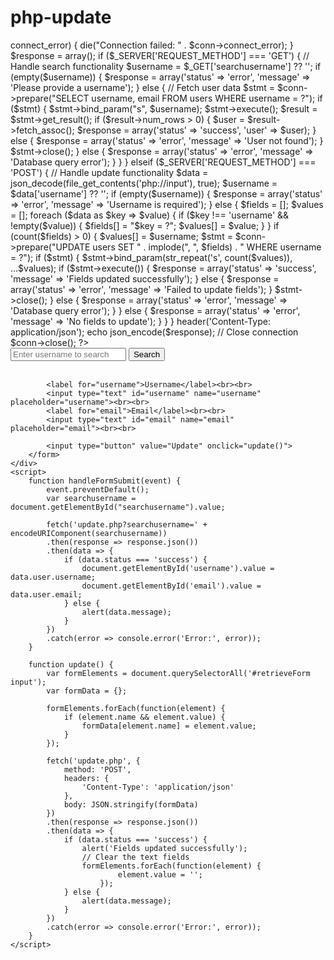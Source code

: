 # php-update
<?php
// Establish connection to the database
$servername = "localhost";
$dbusername = "root"; // Replace with your database username
$dbpassword = ""; // Replace with your database password
$dbname = "javascprit"; // Replace with your database name

// Create connection
$conn = new mysqli($servername, $dbusername, $dbpassword, $dbname);

// Check connection
if ($conn->connect_error) {
    die("Connection failed: " . $conn->connect_error);
}

$response = array();

if ($_SERVER['REQUEST_METHOD'] === 'GET') {
    // Handle search functionality
    $username = $_GET['searchusername'] ?? '';

    if (empty($username)) {
        $response = array('status' => 'error', 'message' => 'Please provide a username');
    } else {
        // Fetch user data
        $stmt = $conn->prepare("SELECT username, email FROM users WHERE username = ?");
        if ($stmt) {
            $stmt->bind_param("s", $username);
            $stmt->execute();
            $result = $stmt->get_result();

            if ($result->num_rows > 0) {
                $user = $result->fetch_assoc();
                $response = array('status' => 'success', 'user' => $user);
            } else {
                $response = array('status' => 'error', 'message' => 'User not found');
            }

            $stmt->close();
        } else {
            $response = array('status' => 'error', 'message' => 'Database query error');
        }
    }
} elseif ($_SERVER['REQUEST_METHOD'] === 'POST') {
    // Handle update functionality
    $data = json_decode(file_get_contents('php://input'), true);
    $username = $data['username'] ?? '';

    if (empty($username)) {
        $response = array('status' => 'error', 'message' => 'Username is required');
    } else {
        $fields = [];
        $values = [];

        foreach ($data as $key => $value) {
            if ($key !== 'username' && !empty($value)) {
                $fields[] = "$key = ?";
                $values[] = $value;
            }
        }

        if (count($fields) > 0) {
            $values[] = $username;
            $stmt = $conn->prepare("UPDATE users SET " . implode(", ", $fields) . " WHERE username = ?");
            if ($stmt) {
                $stmt->bind_param(str_repeat('s', count($values)), ...$values);
                if ($stmt->execute()) {
                    $response = array('status' => 'success', 'message' => 'Fields updated successfully');
                } else {
                    $response = array('status' => 'error', 'message' => 'Failed to update fields');
                }

                $stmt->close();
            } else {
                $response = array('status' => 'error', 'message' => 'Database query error');
            }
        } else {
            $response = array('status' => 'error', 'message' => 'No fields to update');
        }
    }
}

header('Content-Type: application/json');
echo json_encode($response);

// Close connection
$conn->close();
?>

<!DOCTYPE html>
<html>
<head>
    <link rel="stylesheet" href="C:\xampp\htdocs\scratch\style.css">
    <title>scratch</title>
</head>
<body>
    <div class="container">
        <form id="retrieveForm" onsubmit="handleFormSubmit(event)">
            <input type="text" id="searchusername" name="username" placeholder="Enter username to search">
            <input type="submit" value="Search"><br><br>

            <label for="username">Username</label><br><br>
            <input type="text" id="username" name="username" placeholder="username"><br><br>
            <label for="email">Email</label><br><br>
            <input type="text" id="email" name="email" placeholder="email"><br><br>

            <input type="button" value="Update" onclick="update()">
        </form>
    </div>
    <script>
        function handleFormSubmit(event) {
            event.preventDefault();
            var searchusername = document.getElementById("searchusername").value;

            fetch('update.php?searchusername=' + encodeURIComponent(searchusername))
            .then(response => response.json())
            .then(data => {
                if (data.status === 'success') {
                    document.getElementById('username').value = data.user.username;
                    document.getElementById('email').value = data.user.email;
                } else {
                    alert(data.message);
                }
            })
            .catch(error => console.error('Error:', error));
        }

        function update() {
            var formElements = document.querySelectorAll('#retrieveForm input');
            var formData = {};

            formElements.forEach(function(element) {
                if (element.name && element.value) {
                    formData[element.name] = element.value;
                }
            });

            fetch('update.php', {
                method: 'POST',
                headers: {
                    'Content-Type': 'application/json'
                },
                body: JSON.stringify(formData)
            })
            .then(response => response.json())
            .then(data => {
                if (data.status === 'success') {
                    alert('Fields updated successfully');
                    // Clear the text fields
                    formElements.forEach(function(element) {
                            element.value = '';
                        });
                } else {
                    alert(data.message);
                }
            })
            .catch(error => console.error('Error:', error));
        }
    </script>
</body>
</html>
